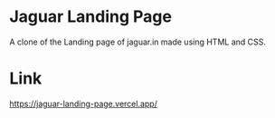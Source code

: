 
# Jaguar Landing Page

A clone of the Landing page of jaguar.in made using HTML and CSS. 

# Link
https://jaguar-landing-page.vercel.app/
